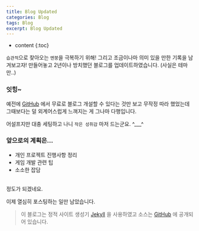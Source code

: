 ```yaml
---
title: Blog Updated
categories: Blog
tags: Blog
excerpt: Blog Updated
---
```


<!-- prettier-ignore -->
* content
{:toc}

`습관적`으로 찾아오는 `멘붕`을 극복하기 위해! 그리고 조금이나마 의미 있을 만한 기록을 남겨보고자!
만들어놓고 2년이나 방치했던 블로그를 업데이트하였습니다. (사실은 테마만..)

### 잇힝~

예전에 [GitHub][github] 에서 무료로 블로그 개설할 수 있다는 것만 보고 무작정 따라 했었는데
그때보다는 덜 외계어스럽게 느껴지는 게 그나마 다행입니다.

어설프지만 대충 세팅하고 나니 `작은 성취감` 마저 드는군요. ^\_\_\_^

### 앞으로의 계획은...

- 개인 프로젝트 진행사항 정리
- 게임 개발 관련 팁
- 소소한 잡담

<br>
정도가 되겠네요.

이제 열심히 포스팅하는 일만 남았습니다.

> 이 블로그는 정적 사이트 생성기 [Jekyll][jekyll] 을 사용하였고 소스는 [GitHub][github] 에 공개되어 있습니다.

[jekyll]: https://jekyllrb-ko.github.io/
[github]: https://github.com/faith20/faith20.github.io
